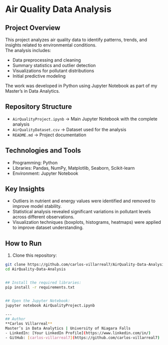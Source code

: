 # Air Quality Data Analysis

## Project Overview
This project analyzes air quality data to identify patterns, trends, and insights related to environmental conditions.  
The analysis includes:
- Data preprocessing and cleaning  
- Summary statistics and outlier detection  
- Visualizations for pollutant distributions  
- Initial predictive modeling  

The work was developed in Python using Jupyter Notebook as part of my Master’s in Data Analytics.


## Repository Structure
- `AirQualityProject.ipynb` → Main Jupyter Notebook with the complete analysis  
- `AirQualityDataset.csv` → Dataset used for the analysis  
- `README.md` → Project documentation  


## Technologies and Tools
- Programming: Python  
- Libraries: Pandas, NumPy, Matplotlib, Seaborn, Scikit-learn  
- Environment: Jupyter Notebook  


## Key Insights
- Outliers in nutrient and energy values were identified and removed to improve model stability.  
- Statistical analysis revealed significant variations in pollutant levels across different observations.  
- Visualization techniques (boxplots, histograms, heatmaps) were applied to improve dataset understanding.  


## How to Run
1. Clone this repository:
```bash
git clone https://github.com/carlos-villarreal7/AirQuality-Data-Analysis.git
cd AirQuality-Data-Analysis


## Install the required libraries:
pip install -r requirements.txt


## Open the Jupyter Notebook:
jupyter notebook AirQualityProject.ipynb

---
## Author
**Carlos Villarreal**  
Master’s in Data Analytics | University of Niagara Falls  
- LinkedIn: [Your LinkedIn Profile](https://www.linkedin.com/in/)  
- GitHub: [carlos-villarreal7](https://github.com/carlos-villarreal7)

